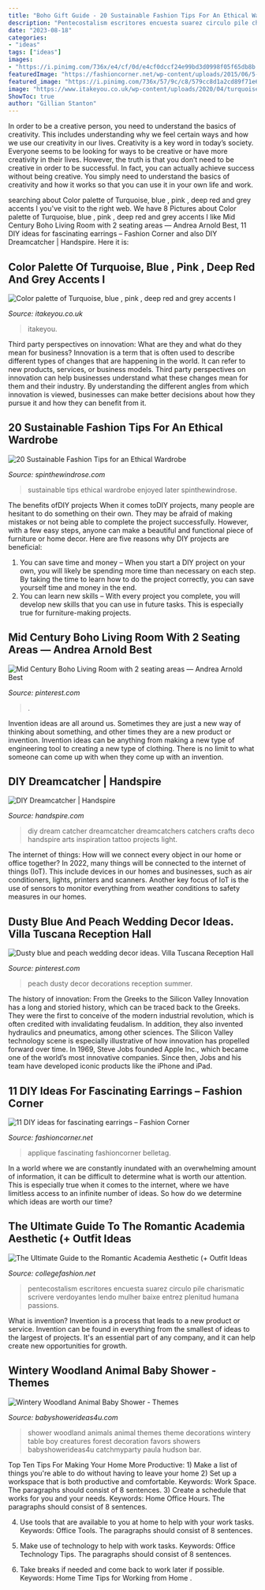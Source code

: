 ```yaml
---
title: "Boho Gift Guide - 20 Sustainable Fashion Tips For An Ethical Wardrobe"
description: "Pentecostalism escritores encuesta suarez circulo pile charismatic scrivere verdoyantes lendo mulher baixe entrez plenitud humana passions"
date: "2023-08-18"
categories:
- "ideas"
tags: ["ideas"]
images:
- "https://i.pinimg.com/736x/e4/cf/0d/e4cf0dccf24e99bd3d0998f05f65db8b.jpg"
featuredImage: "https://fashioncorner.net/wp-content/uploads/2015/06/5-11-DIY-ideas-for-fascinating-earrings-www.fashioncorner.net_.jpg"
featured_image: "https://i.pinimg.com/736x/57/9c/c8/579cc8d1a2cd89f71e67198981fb3e96.jpg"
image: "https://www.itakeyou.co.uk/wp-content/uploads/2020/04/turquoise-blue-370x499.jpg"
ShowToc: true
author: "Gillian Stanton"
---
```



In order to be a creative person, you need to understand the basics of creativity. This includes understanding why we feel certain ways and how we use our creativity in our lives.
Creativity is a key word in today’s society. Everyone seems to be looking for ways to be creative or have more creativity in their lives. However, the truth is that you don’t need to be creative in order to be successful. In fact, you can actually achieve success without being creative. You simply need to understand the basics of creativity and how it works so that you can use it in your own life and work.

	

		
searching about Color palette of Turquoise, blue , pink , deep red and grey accents I you've visit to the right web. We have 8 Pictures about Color palette of Turquoise, blue , pink , deep red and grey accents I like Mid Century Boho Living Room with 2 seating areas — Andrea Arnold Best, 11 DIY ideas for fascinating earrings – Fashion Corner and also DIY Dreamcatcher | Handspire. Here it is:
		
    
## Color Palette Of Turquoise, Blue , Pink , Deep Red And Grey Accents I

<img loading=lazy src="https://www.itakeyou.co.uk/wp-content/uploads/2020/04/turquoise-blue-370x499.jpg" onerror="this.onerror=null;this.src='https://tse3.mm.bing.net/th?id=OIP.wG9of4cJYm_chwaupw11NAAAAA&amp;pid=15.1';" alt="Color palette of Turquoise, blue , pink , deep red and grey accents I">

_Source: itakeyou.co.uk_

>itakeyou. 

	

Third party perspectives on innovation: What are they and what do they mean for business?
Innovation is a term that is often used to describe different types of changes that are happening in the world. It can refer to new products, services, or business models. Third party perspectives on innovation can help businesses understand what these changes mean for them and their industry. By understanding the different angles from which innovation is viewed, businesses can make better decisions about how they pursue it and how they can benefit from it.

    
## 20 Sustainable Fashion Tips For An Ethical Wardrobe

<img loading=lazy src="https://cdn-0.spinthewindrose.com/wp-content/uploads/2020/08/20-Sustainable-Fashion-Tips-spinthewindrose.com-1.jpg" onerror="this.onerror=null;this.src='https://tse1.mm.bing.net/th?id=OIP.iDOYUXjkDMEcOkq3biLyeQHaLG&amp;pid=15.1';" alt="20 Sustainable Fashion Tips for an Ethical Wardrobe">

_Source: spinthewindrose.com_

>sustainable tips ethical wardrobe enjoyed later spinthewindrose. 

	

The benefits ofDIY projects
When it comes toDIY projects, many people are hesitant to do something on their own. They may be afraid of making mistakes or not being able to complete the project successfully. However, with a few easy steps, anyone can make a beautiful and functional piece of furniture or home decor. Here are five reasons why DIY projects are beneficial: 
1. You can save time and money – When you start a DIY project on your own, you will likely be spending more time than necessary on each step. By taking the time to learn how to do the project correctly, you can save yourself time and money in the end. 
2. You can learn new skills – With every project you complete, you will develop new skills that you can use in future tasks. This is especially true for furniture-making projects.

    
## Mid Century Boho Living Room With 2 Seating Areas — Andrea Arnold Best

<img loading=lazy src="https://i.pinimg.com/736x/e4/cf/0d/e4cf0dccf24e99bd3d0998f05f65db8b.jpg" onerror="this.onerror=null;this.src='https://tse2.mm.bing.net/th?id=OIP.ecPOHbdhrt17dgC5BScpKgHaJ4&amp;pid=15.1';" alt="Mid Century Boho Living Room with 2 seating areas — Andrea Arnold Best">

_Source: pinterest.com_

>. 

	

Invention ideas are all around us. Sometimes they are just a new way of thinking about something, and other times they are a new product or invention. Invention ideas can be anything from making a new type of engineering tool to creating a new type of clothing. There is no limit to what someone can come up with when they come up with an invention.

    
## DIY Dreamcatcher | Handspire

<img loading=lazy src="https://handspire.com/wp-content/uploads/2013/11/diy-dream-catcher.jpg" onerror="this.onerror=null;this.src='https://tse4.mm.bing.net/th?id=OIP.iMkSCF-SQ-Jzgw8PqjxdYAHaQ7&amp;pid=15.1';" alt="DIY Dreamcatcher | Handspire">

_Source: handspire.com_

>diy dream catcher dreamcatcher dreamcatchers catchers crafts deco handspire arts inspiration tattoo projects light. 

	

The internet of things: How will we connect every object in our home or office together?
In 2022, many things will be connected to the internet of things (IoT). This include devices in our homes and businesses, such as air conditioners, lights, printers and scanners. Another key focus of IoT is the use of sensors to monitor everything from weather conditions to safety measures in our homes.

    
## Dusty Blue And Peach Wedding Decor Ideas. Villa Tuscana Reception Hall

<img loading=lazy src="https://i.pinimg.com/736x/57/9c/c8/579cc8d1a2cd89f71e67198981fb3e96.jpg" onerror="this.onerror=null;this.src='https://tse2.mm.bing.net/th?id=OIP.xckSGG4KiWfPi5oCBNFzCQHaKd&amp;pid=15.1';" alt="Dusty blue and peach wedding decor ideas. Villa Tuscana Reception Hall">

_Source: pinterest.com_

>peach dusty decor decorations reception summer. 

	

The history of innovation: From the Greeks to the Silicon Valley
Innovation has a long and storied history, which can be traced back to the Greeks. They were the first to conceive of the modern industrial revolution, which is often credited with invalidating feudalism. In addition, they also invented hydraulics and pneumatics, among other sciences.
The Silicon Valley technology scene is especially illustrative of how innovation has propelled forward over time. In 1969, Steve Jobs founded Apple Inc., which became one of the world’s most innovative companies. Since then, Jobs and his team have developed iconic products like the iPhone and iPad.

    
## 11 DIY Ideas For Fascinating Earrings – Fashion Corner

<img loading=lazy src="https://fashioncorner.net/wp-content/uploads/2015/06/5-11-DIY-ideas-for-fascinating-earrings-www.fashioncorner.net_.jpg" onerror="this.onerror=null;this.src='https://tse3.mm.bing.net/th?id=OIP.dKlxKV_ZkLAomkvGa0sJRQHaLL&amp;pid=15.1';" alt="11 DIY ideas for fascinating earrings – Fashion Corner">

_Source: fashioncorner.net_

>applique fascinating fashioncorner belletag. 

	

In a world where we are constantly inundated with an overwhelming amount of information, it can be difficult to determine what is worth our attention. This is especially true when it comes to the internet, where we have limitless access to an infinite number of ideas. So how do we determine which ideas are worth our time?

    
## The Ultimate Guide To The Romantic Academia Aesthetic (+ Outfit Ideas

<img loading=lazy src="https://www.collegefashion.net/wp-content/uploads/2021/02/pexels-reggienald-suarez-4126684-scaled.jpg" onerror="this.onerror=null;this.src='https://tse3.mm.bing.net/th?id=OIP.Za9ZJalzK-RiGnAuz86YdAHaLH&amp;pid=15.1';" alt="The Ultimate Guide to the Romantic Academia Aesthetic (+ Outfit Ideas">

_Source: collegefashion.net_

>pentecostalism escritores encuesta suarez circulo pile charismatic scrivere verdoyantes lendo mulher baixe entrez plenitud humana passions. 

	

What is invention?
Invention is a process that leads to a new product or service. Invention can be found in everything from the smallest of ideas to the largest of projects. It's an essential part of any company, and it can help create new opportunities for growth.

    
## Wintery Woodland Animal Baby Shower - Themes

<img loading=lazy src="http://www.babyshowerideas4u.com/wp-content/uploads/2016/01/wintery-woodland-animal-baby-shower-food-table.jpg" onerror="this.onerror=null;this.src='https://tse2.mm.bing.net/th?id=OIP.ruxPEoN65rzeMvZi1vy7IAHaJ4&amp;pid=15.1';" alt="Wintery Woodland Animal Baby Shower - Themes">

_Source: babyshowerideas4u.com_

>shower woodland animals animal themes theme decorations wintery table boy creatures forest decoration favors showers babyshowerideas4u catchmyparty paula hudson bar. 

	

Top Ten Tips For Making Your Home More Productive: 1) Make a list of things you're able to do without having to leave your home
2) Set up a workspace that is both productive and comfortable. Keywords: Work Space. The paragraphs should consist of 8 sentences.
3) Create a schedule that works for you and your needs. Keywords: Home Office Hours. The paragraphs should consist of 8 sentences.

4) Use tools that are available to you at home to help with your work tasks. Keywords: Office Tools. The paragraphs should consist of 8 sentences.

5) Make use of technology to help with work tasks. Keywords: Office Technology Tips. The paragraphs should consist of 8 sentences.

6) Take breaks if needed and come back to work later if possible. Keywords: Home Time Tips for Working from Home .

